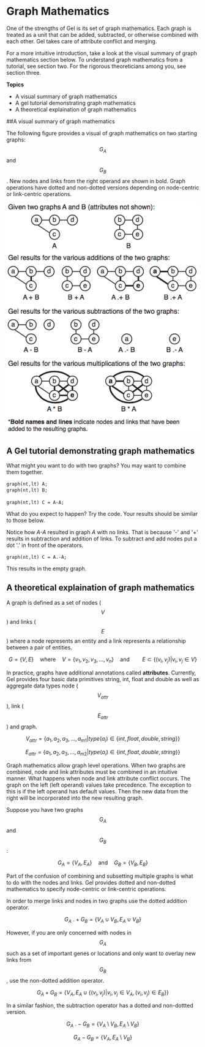 # Graph Mathematics

One of the strengths of Gel is its set of graph mathematics. Each graph is treated as a unit that can be added, subtracted, or otherwise combined with each other. Gel takes care of attribute conflict and merging. 

For a more intuitive introduction, take a look at the visual summary of graph mathematics section below. To understand graph mathematics from a tutorial, see section two. For the rigorous theoreticians among you, see section three.

**Topics**
* A visual summary of graph mathematics
* A gel tutorial demonstrating graph mathematics
* A theoretical explaination of graph mathematics

##A visual summary of graph mathematics

The following figure provides a visual of graph mathematics on two starting graphs: $$G_A$$ and $$G_B$$. New nodes and links from the right operand are shown in bold. Graph operations have dotted and non-dotted versions depending on node-centric or link-centric operations.

![](imgs/img20.png)

## A Gel tutorial demonstrating graph mathematics

What might you want to do with two graphs? You may want to combine them together. 

```
graph(nt,lt) A;
graph(nt,lt) B;

graph(nt,lt) C = A-A;
```
What do you expect to happen? Try the code. Your results should be similar to those below.

Notice how *A-A* resulted in graph *A* with no links. That is because '-' and '+' results in subtraction and addition of links. To subtract and add nodes put a dot '.' in front of the operators. 

```
graph(nt,lt) C = A.-A;
```

This results in the empty graph.


## A theoretical explaination of graph mathematics

A graph is defined as a set of nodes ($$V$$) and links ($$E$$) where a node represents an entity and a link represents a relationship between a pair of entities.

$$
G=\{V,E\} \quad \text{where} \quad V=\{v_1,v_2,v_3,...,v_n\} \quad \text{and} \quad \quad E\subset \{(v_i,v_j)|v_i,v_j \in V\}
$$

In practice, graphs have additional annotations called **attributes**. Currently, Gel provides four basic data primitives string, int, float and double as well as aggregate data types node ($$V_{attr}$$), link ($$E_{attr}$$) and graph.

$$
V_{attr}=\{a_1,a_2,a_3,...,a_{m1}|type(a_i)\in \{int, float, double, string\}\}
$$

$$
E_{attr}=\{a_1,a_2,a_3,...,a_{m2}|type(a_i)\in \{int, float, double, string\}\}
$$

Graph mathematics allow graph level operations. When two graphs are combined, node and link attributes must be combined in an intuitive manner. What happens when node and link attribute conflict occurs. The graph on the left (left operand) values take precedence. The exception to this is if the left operand has default values. Then the new data from the right will be incorporated into the new resulting graph.

Suppose you have two graphs $$G_A$$ and $$G_B$$:

$$
G_A=\{V_A,E_A\} \quad \text{and} \quad G_B=\{V_B,E_B\}
$$

Part of the confusion of combining and subsetting multiple graphs is what to do with the nodes and links. Gel provides dotted and non-dotted mathematics to specify node-centric or link-centric operations.

In order to merge links and nodes in two graphs use the dotted addition operator.

$$
G_A\ .+G_B=\{V_A \cup V_B, E_A \cup V_B\}
$$

However, if you are only concerned with nodes in $$G_A$$ such as a set of important genes or locations and only want to overlay new links from $$G_B$$, use the non-dotted addition operator.

$$
G_A +G_B=\{V_A, E_A \cup \{(v_i,v_j)|v_i,v_j \in V_A, (v_i,v_j) \in E_B\}\}
$$

In a similar fashion, the subtraction operator has a dotted and non-dottted version.

$$
G_A\ .-G_B=\{V_A \setminus V_B, E_A \setminus V_B\}
$$

$$
G_A -G_B=\{V_A, E_A \setminus V_B\}
$$

